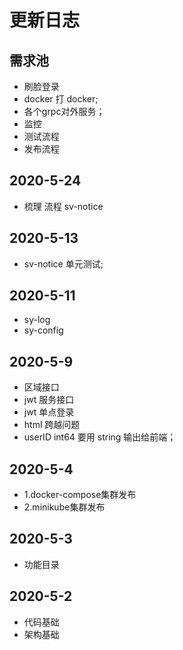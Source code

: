 # 更新日志

## 需求池

- 刷脸登录
- docker 打 docker;
- 各个grpc对外服务；
- 监控
- 测试流程
- 发布流程

## 2020-5-24

- 梳理 流程 sv-notice

## 2020-5-13

- sv-notice 单元测试;

## 2020-5-11

- sy-log
- sy-config

## 2020-5-9

- 区域接口
- jwt 服务接口
- jwt 单点登录
- html 跨越问题
- userID int64 要用 string 输出给前端；

## 2020-5-4
- 1.docker-compose集群发布
- 2.minikube集群发布

## 2020-5-3

- 功能目录

## 2020-5-2

- 代码基础
- 架构基础